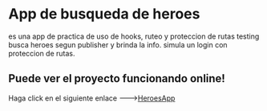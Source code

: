 # App de busqueda de heroes
es una app de practica de uso de hooks, ruteo y proteccion de rutas testing
busca heroes segun publisher y brinda la info.
simula un login con proteccion de rutas.

## Puede ver el proyecto funcionando online!

Haga click en el siguiente enlace --->[HeroesApp](https://heroesapp-zapata.netlify.app/login)